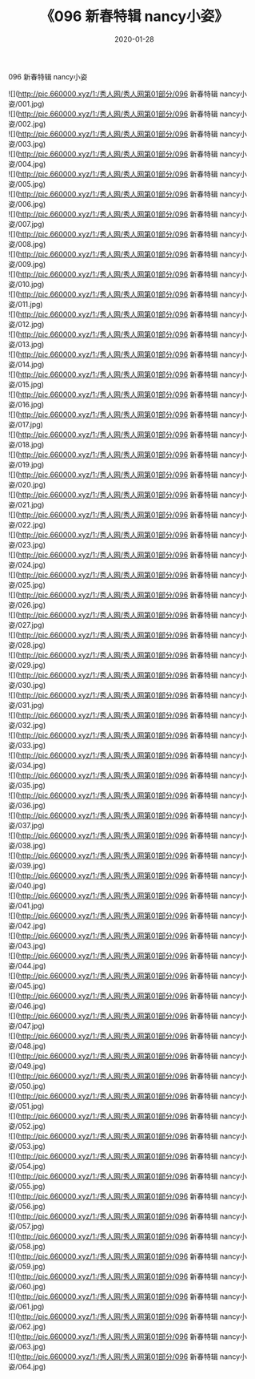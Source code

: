 ﻿---
layout: post
title:  《096 新春特辑 nancy小姿》
date:   2020-01-28
img: http://pic.660000.xyz/1:/秀人网/秀人网第01部分/096 新春特辑 nancy小姿/000.jpg
categories: [美女, 清纯, 唯美]
---

096 新春特辑 nancy小姿

  ![](http://pic.660000.xyz/1:/秀人网/秀人网第01部分/096 新春特辑 nancy小姿/001.jpg) <br> ![](http://pic.660000.xyz/1:/秀人网/秀人网第01部分/096 新春特辑 nancy小姿/002.jpg) <br> ![](http://pic.660000.xyz/1:/秀人网/秀人网第01部分/096 新春特辑 nancy小姿/003.jpg) <br> ![](http://pic.660000.xyz/1:/秀人网/秀人网第01部分/096 新春特辑 nancy小姿/004.jpg) <br> ![](http://pic.660000.xyz/1:/秀人网/秀人网第01部分/096 新春特辑 nancy小姿/005.jpg) <br> ![](http://pic.660000.xyz/1:/秀人网/秀人网第01部分/096 新春特辑 nancy小姿/006.jpg) <br> ![](http://pic.660000.xyz/1:/秀人网/秀人网第01部分/096 新春特辑 nancy小姿/007.jpg) <br> ![](http://pic.660000.xyz/1:/秀人网/秀人网第01部分/096 新春特辑 nancy小姿/008.jpg) <br> ![](http://pic.660000.xyz/1:/秀人网/秀人网第01部分/096 新春特辑 nancy小姿/009.jpg) <br> ![](http://pic.660000.xyz/1:/秀人网/秀人网第01部分/096 新春特辑 nancy小姿/010.jpg) <br> ![](http://pic.660000.xyz/1:/秀人网/秀人网第01部分/096 新春特辑 nancy小姿/011.jpg) <br> ![](http://pic.660000.xyz/1:/秀人网/秀人网第01部分/096 新春特辑 nancy小姿/012.jpg) <br> ![](http://pic.660000.xyz/1:/秀人网/秀人网第01部分/096 新春特辑 nancy小姿/013.jpg) <br> ![](http://pic.660000.xyz/1:/秀人网/秀人网第01部分/096 新春特辑 nancy小姿/014.jpg) <br> ![](http://pic.660000.xyz/1:/秀人网/秀人网第01部分/096 新春特辑 nancy小姿/015.jpg) <br> ![](http://pic.660000.xyz/1:/秀人网/秀人网第01部分/096 新春特辑 nancy小姿/016.jpg) <br> ![](http://pic.660000.xyz/1:/秀人网/秀人网第01部分/096 新春特辑 nancy小姿/017.jpg) <br> ![](http://pic.660000.xyz/1:/秀人网/秀人网第01部分/096 新春特辑 nancy小姿/018.jpg) <br> ![](http://pic.660000.xyz/1:/秀人网/秀人网第01部分/096 新春特辑 nancy小姿/019.jpg) <br> ![](http://pic.660000.xyz/1:/秀人网/秀人网第01部分/096 新春特辑 nancy小姿/020.jpg) <br> ![](http://pic.660000.xyz/1:/秀人网/秀人网第01部分/096 新春特辑 nancy小姿/021.jpg) <br> ![](http://pic.660000.xyz/1:/秀人网/秀人网第01部分/096 新春特辑 nancy小姿/022.jpg) <br> ![](http://pic.660000.xyz/1:/秀人网/秀人网第01部分/096 新春特辑 nancy小姿/023.jpg) <br> ![](http://pic.660000.xyz/1:/秀人网/秀人网第01部分/096 新春特辑 nancy小姿/024.jpg) <br> ![](http://pic.660000.xyz/1:/秀人网/秀人网第01部分/096 新春特辑 nancy小姿/025.jpg) <br> ![](http://pic.660000.xyz/1:/秀人网/秀人网第01部分/096 新春特辑 nancy小姿/026.jpg) <br> ![](http://pic.660000.xyz/1:/秀人网/秀人网第01部分/096 新春特辑 nancy小姿/027.jpg) <br> ![](http://pic.660000.xyz/1:/秀人网/秀人网第01部分/096 新春特辑 nancy小姿/028.jpg) <br> ![](http://pic.660000.xyz/1:/秀人网/秀人网第01部分/096 新春特辑 nancy小姿/029.jpg) <br> ![](http://pic.660000.xyz/1:/秀人网/秀人网第01部分/096 新春特辑 nancy小姿/030.jpg) <br> ![](http://pic.660000.xyz/1:/秀人网/秀人网第01部分/096 新春特辑 nancy小姿/031.jpg) <br> ![](http://pic.660000.xyz/1:/秀人网/秀人网第01部分/096 新春特辑 nancy小姿/032.jpg) <br> ![](http://pic.660000.xyz/1:/秀人网/秀人网第01部分/096 新春特辑 nancy小姿/033.jpg) <br> ![](http://pic.660000.xyz/1:/秀人网/秀人网第01部分/096 新春特辑 nancy小姿/034.jpg) <br> ![](http://pic.660000.xyz/1:/秀人网/秀人网第01部分/096 新春特辑 nancy小姿/035.jpg) <br> ![](http://pic.660000.xyz/1:/秀人网/秀人网第01部分/096 新春特辑 nancy小姿/036.jpg) <br> ![](http://pic.660000.xyz/1:/秀人网/秀人网第01部分/096 新春特辑 nancy小姿/037.jpg) <br> ![](http://pic.660000.xyz/1:/秀人网/秀人网第01部分/096 新春特辑 nancy小姿/038.jpg) <br> ![](http://pic.660000.xyz/1:/秀人网/秀人网第01部分/096 新春特辑 nancy小姿/039.jpg) <br> ![](http://pic.660000.xyz/1:/秀人网/秀人网第01部分/096 新春特辑 nancy小姿/040.jpg) <br> ![](http://pic.660000.xyz/1:/秀人网/秀人网第01部分/096 新春特辑 nancy小姿/041.jpg) <br> ![](http://pic.660000.xyz/1:/秀人网/秀人网第01部分/096 新春特辑 nancy小姿/042.jpg) <br> ![](http://pic.660000.xyz/1:/秀人网/秀人网第01部分/096 新春特辑 nancy小姿/043.jpg) <br> ![](http://pic.660000.xyz/1:/秀人网/秀人网第01部分/096 新春特辑 nancy小姿/044.jpg) <br> ![](http://pic.660000.xyz/1:/秀人网/秀人网第01部分/096 新春特辑 nancy小姿/045.jpg) <br> ![](http://pic.660000.xyz/1:/秀人网/秀人网第01部分/096 新春特辑 nancy小姿/046.jpg) <br> ![](http://pic.660000.xyz/1:/秀人网/秀人网第01部分/096 新春特辑 nancy小姿/047.jpg) <br> ![](http://pic.660000.xyz/1:/秀人网/秀人网第01部分/096 新春特辑 nancy小姿/048.jpg) <br> ![](http://pic.660000.xyz/1:/秀人网/秀人网第01部分/096 新春特辑 nancy小姿/049.jpg) <br> ![](http://pic.660000.xyz/1:/秀人网/秀人网第01部分/096 新春特辑 nancy小姿/050.jpg) <br> ![](http://pic.660000.xyz/1:/秀人网/秀人网第01部分/096 新春特辑 nancy小姿/051.jpg) <br> ![](http://pic.660000.xyz/1:/秀人网/秀人网第01部分/096 新春特辑 nancy小姿/052.jpg) <br> ![](http://pic.660000.xyz/1:/秀人网/秀人网第01部分/096 新春特辑 nancy小姿/053.jpg) <br> ![](http://pic.660000.xyz/1:/秀人网/秀人网第01部分/096 新春特辑 nancy小姿/054.jpg) <br> ![](http://pic.660000.xyz/1:/秀人网/秀人网第01部分/096 新春特辑 nancy小姿/055.jpg) <br> ![](http://pic.660000.xyz/1:/秀人网/秀人网第01部分/096 新春特辑 nancy小姿/056.jpg) <br> ![](http://pic.660000.xyz/1:/秀人网/秀人网第01部分/096 新春特辑 nancy小姿/057.jpg) <br> ![](http://pic.660000.xyz/1:/秀人网/秀人网第01部分/096 新春特辑 nancy小姿/058.jpg) <br> ![](http://pic.660000.xyz/1:/秀人网/秀人网第01部分/096 新春特辑 nancy小姿/059.jpg) <br> ![](http://pic.660000.xyz/1:/秀人网/秀人网第01部分/096 新春特辑 nancy小姿/060.jpg) <br> ![](http://pic.660000.xyz/1:/秀人网/秀人网第01部分/096 新春特辑 nancy小姿/061.jpg) <br> ![](http://pic.660000.xyz/1:/秀人网/秀人网第01部分/096 新春特辑 nancy小姿/062.jpg) <br> ![](http://pic.660000.xyz/1:/秀人网/秀人网第01部分/096 新春特辑 nancy小姿/063.jpg) <br> ![](http://pic.660000.xyz/1:/秀人网/秀人网第01部分/096 新春特辑 nancy小姿/064.jpg) <br>